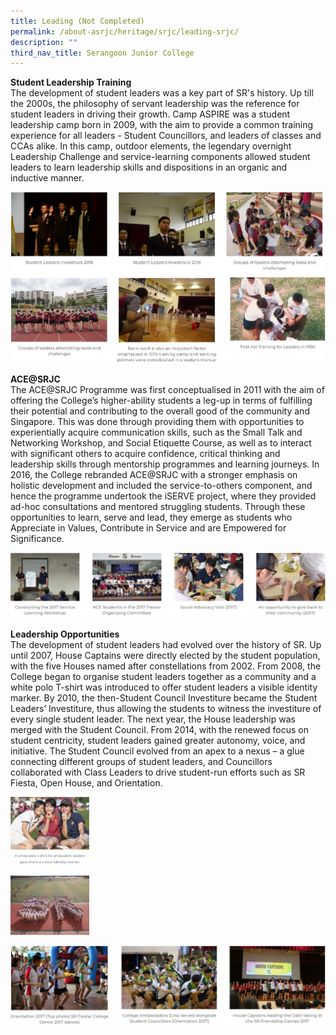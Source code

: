 ```yaml
---
title: Leading (Not Completed)
permalink: /about-asrjc/heritage/srjc/leading-srjc/
description: ""
third_nav_title: Serangoon Junior College
---
```

**Student Leadership Training**  
The development of student leaders was a key part of SR's history. Up till the 2000s, the philosophy of servant leadership was the reference for student leaders in driving their growth. Camp ASPIRE was a student leadership camp born in 2009, with the aim to provide a common training experience for all leaders - Student Councillors, and leaders of classes and CCAs alike. In this camp, outdoor elements, the legendary overnight Leadership Challenge and service-learning components allowed student leaders to learn leadership skills and dispositions in an organic and inductive manner.

![](/images/SRJC%20-%20Leading.jpg)

**ACE@SRJC**  
The ACE@SRJC Programme was first conceptualised in 2011 with the aim of offering the College’s higher-ability students a leg-up in terms of fulfilling their potential and contributing to the overall good of the community and Singapore. This was done through providing them with opportunities to experientially acquire communication skills, such as the Small Talk and Networking Workshop, and Social Etiquette Course, as well as to interact with significant others to acquire confidence, critical thinking and leadership skills through mentorship programmes and learning journeys. In 2016, the College rebranded ACE@SRJC with a stronger emphasis on holistic development and included the service-to-others component, and hence the programme undertook the iSERVE project, where they provided ad-hoc consultations and mentored struggling students. Through these opportunities to learn, serve and lead, they emerge as students who Appreciate in Values, Contribute in Service and are Empowered for Significance.

![](/images/SRJC%20-%20Leading%202.jpg)

**Leadership Opportunities**  
The development of student leaders had evolved over the history of SR. Up until 2007, House Captains were directly elected by the student population, with the five Houses named after constellations from 2002. From 2008, the College began to organise student leaders together as a community and a white polo T-shirt was introduced to offer student leaders a visible identity marker. By 2010, the then-Student Council Investiture became the Student Leaders’ Investiture, thus allowing the students to witness the investiture of every single student leader. The next year, the House leadership was merged with the Student Council. From 2014, with the renewed focus on student centricity, student leaders gained greater autonomy, voice, and initiative. The Student Council evolved from an apex to a nexus – a glue connecting different groups of student leaders, and Councillors collaborated with Class Leaders to drive student-run efforts such as SR Fiesta, Open House, and Orientation.

<img src="/images/SRJC%20-%20Leading%204.jpg" 
     style="width:25%">
		 
<img src="/images/SRJC%20Leading%205%20Orientation-2017-300x225.jpg" 
     style="width:25%">
		 


![](/images/SRJC%20-%20Leading%203.jpg)